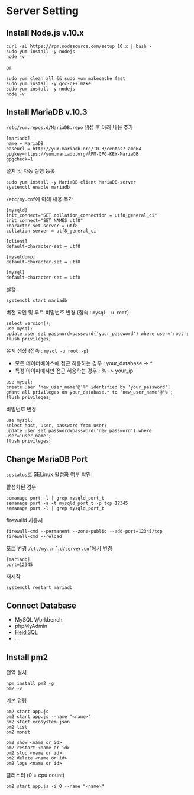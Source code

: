 # Server Setting

## Install Node.js v.10.x
```
curl -sL https://rpm.nodesource.com/setup_10.x | bash -
sudo yum install -y nodejs
node -v
```
or
```
sudo yum clean all && sudo yum makecache fast
sudo yum install -y gcc-c++ make
sudo yum install -y nodejs
node -v
```

## Install MariaDB v.10.3
`/etc/yum.repos.d/MariaDB.repo` 생성 후 아래 내용 추가
```
[mariadb]
name = MariaDB
baseurl = http://yum.mariadb.org/10.3/centos7-amd64
gpgkey=https://yum.mariadb.org/RPM-GPG-KEY-MariaDB
gpgcheck=1
```

설치 및 자동 실행 등록
```
sudo yum install -y MariaDB-client MariaDB-server
systemctl enable mariadb
```

`/etc/my.cnf`에 아래 내용 추가
```
[mysqld]
init_connect="SET collation_connection = utf8_general_ci"  
init_connect="SET NAMES utf8"  
character-set-server = utf8
collation-server = utf8_general_ci

[client]
default-character-set = utf8

[mysqldump]
default-character-set = utf8

[mysql]
default-character-set = utf8
```

실행
```
systemctl start mariadb
```

버전 확인 및 루트 비밀번호 변경 (접속 : `mysql -u root`)
```
select version();
use mysql;
update user set password=password('your_password') where user='root';
flush privileges;
```

유저 생성 (접속 : `mysql -u root -p`)
+ 모든 데이터베이스에 접근 허용하는 경우 : your_database -> *
+ 특정 아이피에서만 접근 허용하는 경우 : % -> your_ip
```
use mysql;
create user 'new_user_name'@'%' identified by 'your_password';
grant all privileges on your_database.* to 'new_user_name'@'%';
flush privileges;
```

비밀번호 변경
```
use mysql;
select host, user, password from user;
update user set password=password('new_password') where user='user_name';
flush privileges;
```

## Change MariaDB Port
`sestatus`로 SELinux 활성화 여부 확인

활성화된 경우 
```
semanage port -l | grep mysqld_port_t
semanage port -a -t mysqld_port_t -p tcp 12345
semanage port -l | grep mysqld_port_t
```

firewalld 사용시
```
firewall-cmd --permanent --zone=public --add-port=12345/tcp
firewall-cmd --reload
```

포트 변경
`/etc/my.cnf.d/server.cnf`에서 변경
```
[mariadb]
port=12345
```

재시작
```
systemctl restart mariadb
```

## Connect Database
+ MySQL Workbench
+ phpMyAdmin
+ [HeidiSQL](https://www.heidisql.com/)
+ ...

## Install pm2
전역 설치
```
npm install pm2 -g
pm2 -v
```

기본 명령
```
pm2 start app.js
pm2 start app.js --name "<name>"
pm2 start ecosystem.json
pm2 list
pm2 monit
```

```
pm2 show <name or id>
pm2 restart <name or id>
pm2 stop <name or id>
pm2 delete <name or id>
pm2 logs <name or id>
```

클러스터 (0 = cpu count)
```
pm2 start app.js -i 0 --name "<name>"
```

